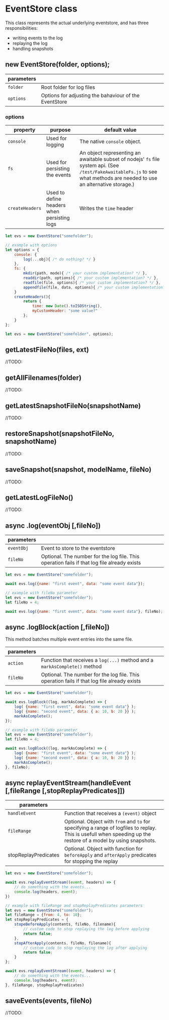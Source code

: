 
# EventStore class

This class represents the actual underlying eventstore, and has three responsibilities:
- writing events to the log
- replaying the log
- handling snapshots

## new EventStore(folder, options);
|parameters| |
|-|-|
|`folder`|Root folder for log files|
|`options`|Options for adjusting the bahaviour of the EventStore|

### options
|property|purpose|default value|
|-|-|-|
|`console`|Used for logging|The native `console` object.|
|`fs`|Used for persisting the events|An object representing an awaitable subset of nodejs' `fs` file system api. (See `/test/FakeAwaitableFs.js` to see what methods are needed to use an alternative storage.)|
|`createHeaders`|Used to define headers when persisting logs|Writes the `time` header|

``` javascript
let evs = new EventStore("somefolder");
```

``` javascript
// example with options
let options = {
	console: {
		log(...obj){ /* do nothing? */ }
	},
	fs: {
		mkdir(path, mode){ /* your custom implementation? */ },
		readdir(path, options){ /* your custom implementation? */ },
		readfile(file, options){ /* your custom implementation? */ },
		appendfile(file, data, options){ /* your custom implementation? */}
	}
	createHeaders(){
		return {
			time: new Date().toISOString(),
			myCustomHeader: "some value?"
		};
	}
};

let evs = new EventStore("somefolder", options);
```

## getLatestFileNo(files, ext)

//TODO:

## getAllFilenames(folder)

//TODO:

## getLatestSnapshotFileNo(snapshotName)

//TODO:

## restoreSnapshot(snapshotFileNo, snapshotName)

//TODO:

## saveSnapshot(snapshot, modelName, fileNo)

//TODO:

## getLatestLogFileNo()

//TODO:

## async .log(eventObj [,fileNo])

|parameters| |
|-|-|
|`eventObj`|Event to store to the eventstore|
|`fileNo`|Optional. The number for the log file. This operation fails if that log file already exists|

``` javascript
let evs = new EventStore("somefolder");

await evs.log({name: "first event", data: "some event data"});
```

``` javascript
// example with fileNo parameter
let evs = new EventStore("somefolder");
let fileNo = 4;

await evs.log({name: "first event", data: "some event data"}, fileNo);
```

## async .logBlock(action [,fileNo])

This method batches multiple event entries into the same file.

|parameters| |
|-|-|
|`action`|Function that receives a `log(...)` method and a `markAsComplete()` method|
|`fileNo`|Optional. The number for the log file. This operation fails if that log file already exists|

``` javascript
let evs = new EventStore("somefolder");

await evs.logBlock((log, markAsComplete) => {
	log( {name: "first event", data: "some event data"} );
	log( {name: "second event", data: { a: 10, b: 20 }} );
	markAsComplete();
});
```

``` javascript
// example with fileNo parameter
let evs = new EventStore("somefolder");
let fileNo = 4;

await evs.logBlock((log, markAsComplete) => {
	log( {name: "first event", data: "some event data"} );
	log( {name: "second event", data: { a: 10, b: 20 }} );
	markAsComplete();
}, fileNo);
```

## async replayEventStream(handleEvent [,fileRange [,stopReplayPredicates]])

|parameters| |
|-|-|
|`handleEvent`|Function that receives a `(event)` object|
|`fileRange`|Optional. Object with `from` and `to` for specifying a range of logfiles to replay. This is usefull when speeding up the restore of a model by using snapshots.|
|stopReplayPredicates|Optional. Object with function for `beforeApply` and `afterApply` predicates for stopping the replay|

``` javascript
let evs = new EventStore("somefolder");

await evs.replayEventStream((event, headers) => {
	// do something with the events...
	console.log(headers, event);
})
```

``` javascript
// example with fileRange and stopReplayPredicates parameters
let evs = new EventStore("somefolder");
let fileRange = {from: 4, to: 10};
let stopReplayPredicates = {
	stopeBeforeApply(contents, fileNo, filename){
		// custom code to stop replaying the log before applying
		return false;
	},
	stopAfterApply(contents, fileNo, filename){
		// custom code to stop replaying the log after applying
		return false;
	}
};

await evs.replayEventStream((event, headers) => {
	// do something with the events...
	console.log(headers, event);
}, fileRange, stopReplayPredicates)
```

## saveEvents(events, fileNo)

//TODO:
